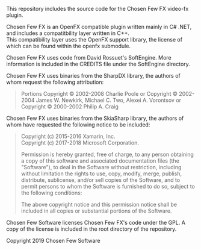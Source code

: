 This repository includes the source code for the Chosen Few FX video-fx plugin.  

Chosen Few FX is an OpenFX compatible plugin written mainly in C# .NET, and includes a compatitbility layer written in C++.  
This compatibility layer uses the OpenFX support library, the license of which can be found within the openfx submodule.  

Chosen Few FX uses code from David Rossuet's SoftEngine.
More information is included in the CREDITS file under the SoftEngine directory.  

Chosen Few FX uses binaries from the SharpDX library, the authors of whom request the following attribution:
> Portions Copyright © 2002-2008 Charlie Poole or Copyright © 2002-2004 James W. Newkirk, Michael C. Two, Alexei A. Vorontsov or Copyright © 2000-2002 Philip A. Craig

Chosen Few FX uses binaries from the SkiaSharp library, the authors of whom have requested the following notice to be included:
> Copyright (c) 2015-2016 Xamarin, Inc.  
> Copyright (c) 2017-2018 Microsoft Corporation.
>
> Permission is hereby granted, free of charge, to any person obtaining a copy of this software and associated documentation files (the "Software"), to deal in the Software without restriction, including without limitation the rights to use, copy, modify, merge, publish, distribute, sublicense, and/or sell copies of the Software, and to permit persons to whom the Software is furnished to do so, subject to the following conditions:
>
> The above copyright notice and this permission notice shall be included in all copies or substantial portions of the Software.

Chosen Few Software licenses Chosen Few FX's code under the GPL.  A copy of the license is included in the root directory of the repository.  

Copyright 2019 Chosen Few Software